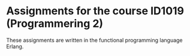 # Assignments for the course ID1019 (Programmering 2)

These assignments are written in the functional programming language Erlang.
